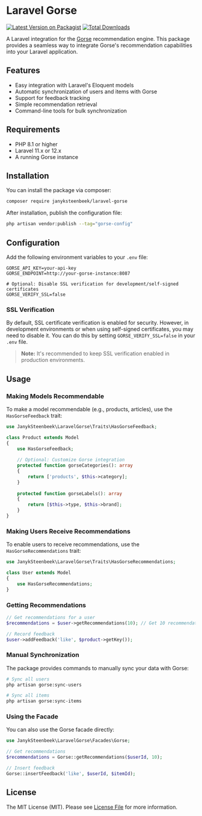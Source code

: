 # Laravel Gorse

[![Latest Version on Packagist](https://img.shields.io/packagist/v/janyksteenbeek/laravel-gorse.svg?style=flat-square)](https://packagist.org/packages/janyksteenbeek/laravel-gorse)
[![Total Downloads](https://img.shields.io/packagist/dt/janyksteenbeek/laravel-gorse.svg?style=flat-square)](https://packagist.org/packages/janyksteenbeek/laravel-gorse)

A Laravel integration for the [Gorse](https://gorse.io) recommendation engine. This package provides a seamless way to integrate Gorse's recommendation capabilities into your Laravel application.

## Features

- Easy integration with Laravel's Eloquent models
- Automatic synchronization of users and items with Gorse
- Support for feedback tracking
- Simple recommendation retrieval
- Command-line tools for bulk synchronization

## Requirements

- PHP 8.1 or higher
- Laravel 11.x or 12.x
- A running Gorse instance

## Installation

You can install the package via composer:

```bash
composer require janyksteenbeek/laravel-gorse
```

After installation, publish the configuration file:

```bash
php artisan vendor:publish --tag="gorse-config"
```

## Configuration

Add the following environment variables to your `.env` file:

```env
GORSE_API_KEY=your-api-key
GORSE_ENDPOINT=http://your-gorse-instance:8087

# Optional: Disable SSL verification for development/self-signed certificates
GORSE_VERIFY_SSL=false
```

### SSL Verification

By default, SSL certificate verification is enabled for security. However, in development environments or when using self-signed certificates, you may need to disable it. You can do this by setting `GORSE_VERIFY_SSL=false` in your `.env` file.

> **Note:** It's recommended to keep SSL verification enabled in production environments.

## Usage

### Making Models Recommendable

To make a model recommendable (e.g., products, articles), use the `HasGorseFeedback` trait:

```php
use JanykSteenbeek\LaravelGorse\Traits\HasGorseFeedback;

class Product extends Model
{
    use HasGorseFeedback;
    
    // Optional: Customize Gorse integration
    protected function gorseCategories(): array
    {
        return ['products', $this->category];
    }
    
    protected function gorseLabels(): array
    {
        return [$this->type, $this->brand];
    }
}
```

### Making Users Receive Recommendations

To enable users to receive recommendations, use the `HasGorseRecommendations` trait:

```php
use JanykSteenbeek\LaravelGorse\Traits\HasGorseRecommendations;

class User extends Model
{
    use HasGorseRecommendations;
}
```

### Getting Recommendations

```php
// Get recommendations for a user
$recommendations = $user->getRecommendations(10); // Get 10 recommendations

// Record feedback
$user->addFeedback('like', $product->getKey());
```

### Manual Synchronization

The package provides commands to manually sync your data with Gorse:

```bash
# Sync all users
php artisan gorse:sync-users

# Sync all items
php artisan gorse:sync-items
```

### Using the Facade

You can also use the Gorse facade directly:

```php
use JanykSteenbeek\LaravelGorse\Facades\Gorse;

// Get recommendations
$recommendations = Gorse::getRecommendations($userId, 10);

// Insert feedback
Gorse::insertFeedback('like', $userId, $itemId);
```

## License

The MIT License (MIT). Please see [License File](LICENSE.md) for more information. 